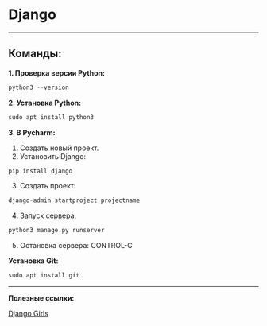 # Django
---
## Команды:

**1. Проверка версии Python:**

```python
python3 --version
```
**2. Установка Python:**
```python
sudo apt install python3
```
**3. В Pycharm:**
1. Создать новый проект.
2. Установить Django:
```python
pip install django
```
3. Создать проект:
```python
django-admin startproject projectname
```
4. Запуск сервера:
```python
python3 manage.py runserver
```
5. Остановка сервера:
CONTROL-C

**Установка Git:**
```python
sudo apt install git
```
---
**Полезные ссылки:**

[Django Girls](https://tutorial.djangogirls.org/ru/)
